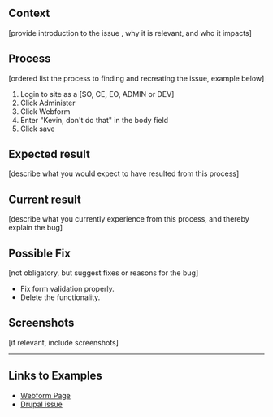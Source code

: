 ## Context

[provide introduction to the issue , why it is relevant, and who it impacts]

## Process

[ordered list the process to finding and recreating the issue, example below]

1. Login to site as a [SO, CE, EO, ADMIN or DEV]
2. Click Administer
3. Click Webform
4. Enter "Kevin, don't do that" in the body field
5. Click save

## Expected result

[describe what you would expect to have resulted from this process]

## Current result

[describe what you currently experience from this process, and thereby explain the bug]

## Possible Fix

[not obligatory, but suggest fixes or reasons for the bug]

* Fix form validation properly.
* Delete the functionality.

## Screenshots

[if relevant, include screenshots]

----

## Links to Examples

* [Webform Page](https://www.colorado.edu/p1/721)
* [Drupal issue](https://drupal.org/node/721)
